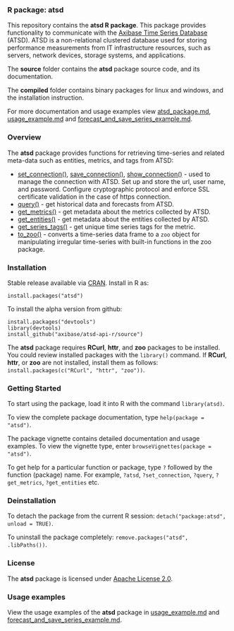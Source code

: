 ### R package: atsd

This repository contains the **atsd R package**. This package provides functionality 
to communicate with 
the [Axibase Time Series Database](http://axibase.com/axibase-time-series-database/) (ATSD).
ATSD is a non-relational clustered database used for storing performance measurements 
from IT infrastructure resources, such as servers, network devices, storage systems, and applications.

The **source** folder contains the **atsd** package source code, and its documentation.

The **compiled** folder contains binary packages for linux and windows,
and the installation instruction.

For more documentation and usage examples view [atsd_package.md](atsd_package.md), 
[usage_example.md](usage_example.md)
and [forecast_and_save_series_example.md](forecast_and_save_series_example.md).

### Overview

The **atsd** package provides functions for retrieving time-series and related 
meta-data such as entities, metrics, and tags from ATSD:

- [set_connection()](#set_connection), 
  [save_connection()](#save_connection),
  [show_connection()](#show_connection) - used to manage the connection with ATSD.
  Set up and store the url, user name, and password. Configure cryptographic protocol 
  and enforce SSL certificate validation in the case of https connection.
- [query()](#query) - get historical data and forecasts from ATSD.
- [get_metrics()](#get_metrics) - get metadata about the metrics collected by ATSD.
- [get_entities()](#get_entities) - get metadata about the entities collected by ATSD.
- [get_series_tags()](#get_series_tags) - get unique time series tags for the metric.
- [to_zoo()](#to_zoo) - converts a time-series data frame to a `zoo` object for manipulating irregular time-series with built-in functions in the zoo package.


### Installation

Stable release available via [CRAN](http://cran.r-project.org/web/packages/atsd/index.html). 
Install in R as:
```
install.packages("atsd")
```

To install the alpha version from github:
```
install.packages("devtools")
library(devtools)
install_github("axibase/atsd-api-r/source")
```

The **atsd** package requires **RCurl**, **httr**, and **zoo** packages to be installed. 
You could review installed packages with the `library()` command. 
If **RCurl**, **httr**, or **zoo** are not installed, install them as follows:
`install.packages(c("RCurl", "httr", "zoo"))`.

### Getting Started

To start using the package, load it into R with the command `library(atsd)`.

To view the complete package documentation, type `help(package = "atsd")`.

The package vignette contains detailed documentation and usage examples.
To view the vignette type, enter `browseVignettes(package = "atsd")`.

To get help for a particular function or package, type `?` followed by the function (package) name. For example,
`?atsd`, `?set_connection`, `?query`, `?get_metrics`, `?get_entities` etc.

### Deinstallation

To detach the package from the current R session: 
`detach("package:atsd", unload = TRUE)`.

To uninstall the package completely:
`remove.packages("atsd", .libPaths())`.

### License

The **atsd** package is licensed under
[Apache License 2.0](http://www.apache.org/licenses/LICENSE-2.0).

### Usage examples

View the usage examples of the **atsd** package in [usage_example.md](usage_example.md)
and [forecast_and_save_series_example.md](forecast_and_save_series_example.md).
